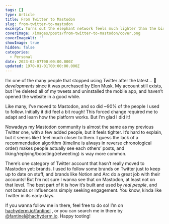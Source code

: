 ```yaml
---
tags: []
type: Article
title: From Twitter to Mastodon
slug: from-twitter-to-mastodon
excerpt: Turns out the elephant network feels much lighter than the bird one.
coverImage: /images/posts/from-twitter-to-mastodon/cover.png
coverImageAlt: ''
showImage: true
hidden: false
categories:
  - Personal
date: 2023-02-07T00:00:00.000Z
updated: 1970-01-01T00:00:00.000Z
---
```


I’m one of the many people that stopped using Twitter after the latest… 💩 *developments* since it was purchased by Elon Musk. My account still exists, but I’ve deleted all of my tweets and uninstalled the mobile app, and haven’t opened the website in a good while.

Like many, I’ve moved to Mastodon, and so did \~90% of the people I used to follow. Initially it did feel a bit rough! This forced change required me to adapt and learn how the platform works. But I’m glad I did it!

Nowadays my Mastodon community is almost the same as my previous Twitter one, with a few added people, but it feels tighter. It’s hard to explain, but it seems like I feel much closer to them. I guess the lack of a recommendation algorithm (timeline is always in reverse chronological order) makes people actually see each others’ posts, and liking/replying/boosting(retweeting) is way more common.

There’s one category of Twitter account that hasn’t really moved to Mastodon yet: brands. I used to follow some brands on Twitter just to keep up to date on stuff, and brands like Notion and Arc do a great job with their accounts! But I’m not sure I wanna see that on Mastodon, at least not on that level. The best part of it is how it’s built and used by *real people*, and not brands or influencers simply seeking engagement. You know, kinda like Twitter in its early days.

If you wanna follow me in there, feel free to do so! I’m on [hachyderm.io/fantinel](https://hachyderm.io/@fantinel) , or you can search me in there by [@fantinel@hachyderm.io](https://hachyderm.io/@fantinel). Happy tooting!
